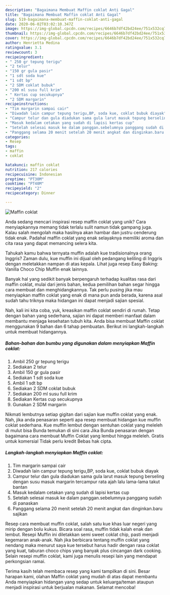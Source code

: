 ```yaml
---
description: "Bagaimana Membuat Maffin coklat Anti Gagal"
title: "Bagaimana Membuat Maffin coklat Anti Gagal"
slug: 519-bagaimana-membuat-maffin-coklat-anti-gagal
date: 2020-06-02T03:02:10.347Z
image: https://img-global.cpcdn.com/recipes/6646b7df42bd24ee/751x532cq70/maffin-coklat-foto-resep-utama.jpg
thumbnail: https://img-global.cpcdn.com/recipes/6646b7df42bd24ee/751x532cq70/maffin-coklat-foto-resep-utama.jpg
cover: https://img-global.cpcdn.com/recipes/6646b7df42bd24ee/751x532cq70/maffin-coklat-foto-resep-utama.jpg
author: Henrietta Medina
ratingvalue: 3.1
reviewcount: 3
recipeingredient:
- " 250 gr tepung terigu"
- "2 telur"
- "150 gr gula pasir"
- "1 sdt soda kue"
- "1 sdt bp"
- "2 SDM coklat bubuk"
- "200 ml susu full krim"
- " Kertas cup secukupnya"
- "2 SDM margarin"
recipeinstructions:
- "Tim margarin sampai cair"
- "Diwadah lain campur tepung terigu,BP, soda kue, coklat bubuk diayak"
- "Campur telur dan gula diadukan sama gula larut masuk tepung berseling dengan susu masuk margarin tercampur rata ajah lalu lama-lama takut bantan"
- "Masuk kedalam cetakan yang sudah di lapisi kertas cup"
- "Setelah selesai masuk ke dalam panggan.sebelumnya panggang sudah di panaskan"
- "Panggang selama 20 menit setelah 20 menit angkat dan dinginkan.baru sajikan"
categories:
- Resep
tags:
- maffin
- coklat

katakunci: maffin coklat 
nutrition: 217 calories
recipecuisine: Indonesian
preptime: "PT30M"
cooktime: "PT40M"
recipeyield: "2"
recipecategory: Dinner

---
```



![Maffin coklat](https://img-global.cpcdn.com/recipes/6646b7df42bd24ee/751x532cq70/maffin-coklat-foto-resep-utama.jpg)

Anda sedang mencari inspirasi resep maffin coklat yang unik? Cara menyiapkannya memang tidak terlalu sulit namun tidak gampang juga. Kalau salah mengolah maka hasilnya akan hambar dan justru cenderung tidak enak. Padahal maffin coklat yang enak selayaknya memiliki aroma dan cita rasa yang dapat memancing selera kita.

Tahukah kamu bahwa ternyata muffin adalah kue tradisionalnya orang Inggris? Zaman dulu, kue muffin ini dijual oleh pedangang keliling di Inggris dengan meletakkan nampan di atas kepala. Lihat juga resep Easy Baking: Vanilla Choco Chip Muffin enak lainnya.

Banyak hal yang sedikit banyak berpengaruh terhadap kualitas rasa dari maffin coklat, mulai dari jenis bahan, kedua pemilihan bahan segar hingga cara membuat dan menghidangkannya. Tak perlu pusing jika mau menyiapkan maffin coklat yang enak di mana pun anda berada, karena asal sudah tahu triknya maka hidangan ini dapat menjadi sajian spesial.


Nah, kali ini kita coba, yuk, kreasikan maffin coklat sendiri di rumah. Tetap dengan bahan yang sederhana, sajian ini dapat memberi manfaat dalam membantu menjaga kesehatan tubuh kita. Anda bisa membuat Maffin coklat menggunakan 9 bahan dan 6 tahap pembuatan. Berikut ini langkah-langkah untuk membuat hidangannya.

<!--inarticleads1-->

##### Bahan-bahan dan bumbu yang digunakan dalam menyiapkan Maffin coklat:

1. Ambil  250 gr tepung terigu
1. Sediakan 2 telur
1. Ambil 150 gr gula pasir
1. Sediakan 1 sdt soda kue
1. Ambil 1 sdt bp
1. Sediakan 2 SDM coklat bubuk
1. Sediakan 200 ml susu full krim
1. Sediakan  Kertas cup secukupnya
1. Gunakan 2 SDM margarin


Nikmati lembutnya setiap gigitan dari sajian kue muffin coklat yang enak. Nah, jika anda penasaran seperti apa resep membuat hidangan kue muffin coklat sederhana. Kue muffin lembut dengan sentuhan coklat yang meleleh di mulut bisa Bunda temukan di sini cara Jika Bunda penasaran dengan bagaimana cara membuat Muffin Coklat yang lembut hingga meleleh. Gratis untuk komersial Tidak perlu kredit Bebas hak cipta. 

<!--inarticleads2-->

##### Langkah-langkah menyiapkan Maffin coklat:

1. Tim margarin sampai cair
1. Diwadah lain campur tepung terigu,BP, soda kue, coklat bubuk diayak
1. Campur telur dan gula diadukan sama gula larut masuk tepung berseling dengan susu masuk margarin tercampur rata ajah lalu lama-lama takut bantan
1. Masuk kedalam cetakan yang sudah di lapisi kertas cup
1. Setelah selesai masuk ke dalam panggan.sebelumnya panggang sudah di panaskan
1. Panggang selama 20 menit setelah 20 menit angkat dan dinginkan.baru sajikan


Resep cara membuat muffin coklat, salah satu kue khas luar negeri yang mirip dengan bolu kukus. Bicara soal rasa, muffin tidak kalah enak dan lembut. Resepi Muffin ini diletakkan semi sweet coklat chip, pasti menjadi kegemaran anak-anak. Nah jika berbicara tentang muffin coklat yang nendang maka menurut saya kue tersebut harus hadir dengan rasa coklat yang kuat, taburan choco chips yang banyak plus cincangan dark cooking. Selain resepi muffin coklat, kami juga menulis resepi lain yang mendapat perkongsian ramai. 

Terima kasih telah membaca resep yang kami tampilkan di sini. Besar harapan kami, olahan Maffin coklat yang mudah di atas dapat membantu Anda menyiapkan hidangan yang sedap untuk keluarga/teman ataupun menjadi inspirasi untuk berjualan makanan. Selamat mencoba!

